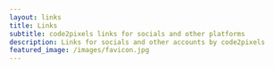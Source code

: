 ```yaml
---
layout: links
title: Links
subtitle: code2pixels links for socials and other platforms
description: Links for socials and other accounts by code2pixels
featured_image: /images/favicon.jpg
---
```


